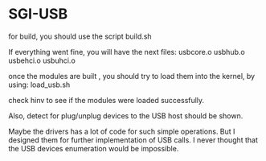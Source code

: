 # SGI-USB
for build, you should use the script build.sh

If everything went fine, you will have the next files: usbcore.o usbhub.o usbehci.o usbuhci.o


once the modules are built , you should try to load them into the kernel, by using: load_usb.sh

check hinv to see if the modules were loaded successfully.

Also, detect for plug/unplug devices to the USB host should be shown.

Maybe the drivers has a lot of code for such simple operations. But I designed them for further implementation of USB calls. I never thought that the USB devices enumeration would be impossible.
